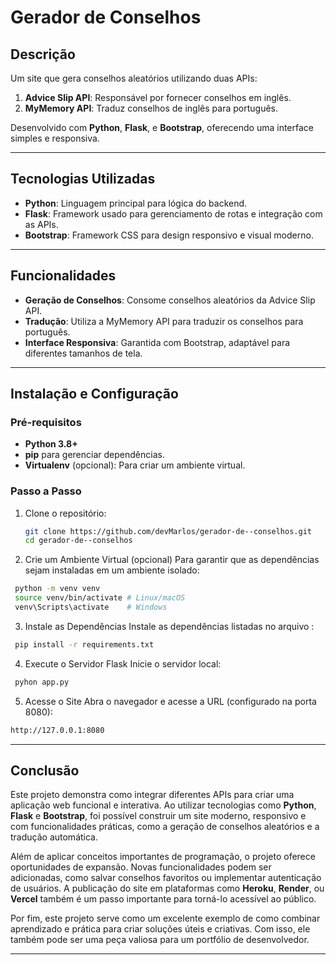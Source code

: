 # Gerador de Conselhos

## Descrição
Um site que gera conselhos aleatórios utilizando duas APIs:
1. **Advice Slip API**: Responsável por fornecer conselhos em inglês.
2. **MyMemory API**: Traduz conselhos de inglês para português.

Desenvolvido com **Python**, **Flask**, e **Bootstrap**, oferecendo uma interface simples e responsiva.

---

## Tecnologias Utilizadas
- **Python**: Linguagem principal para lógica do backend.
- **Flask**: Framework usado para gerenciamento de rotas e integração com as APIs.
- **Bootstrap**: Framework CSS para design responsivo e visual moderno.

---

## Funcionalidades
- **Geração de Conselhos**: Consome conselhos aleatórios da Advice Slip API.
- **Tradução**: Utiliza a MyMemory API para traduzir os conselhos para português.
- **Interface Responsiva**: Garantida com Bootstrap, adaptável para diferentes tamanhos de tela.

---

## Instalação e Configuração

### Pré-requisitos
- **Python 3.8+**
- **pip** para gerenciar dependências.
- **Virtualenv** (opcional): Para criar um ambiente virtual.

### Passo a Passo
1. Clone o repositório:
   ```bash
   git clone https://github.com/devMarlos/gerador-de--conselhos.git
   cd gerador-de--conselhos

   
2. Crie um Ambiente Virtual (opcional) Para garantir que as dependências sejam instaladas em um ambiente isolado:
  ```bash
   python -m venv venv
   source venv/bin/activate # Linux/macOS
   venv\Scripts\activate    # Windows
  ```

3. Instale as Dependências Instale as dependências listadas no arquivo :
  ```bash
   pip install -r requirements.txt
  ```

4. Execute o Servidor Flask Inicie o servidor local:
  ```bash
   pyhon app.py
  ```

5. Acesse o Site Abra o navegador e acesse a URL (configurado na porta 8080):
  ```bash
  http://127.0.0.1:8080
  ```

---

## Conclusão

Este projeto demonstra como integrar diferentes APIs para criar uma aplicação web funcional e interativa. Ao utilizar tecnologias como **Python**, **Flask** e **Bootstrap**, foi possível construir um site moderno, responsivo e com funcionalidades práticas, como a geração de conselhos aleatórios e a tradução automática.

Além de aplicar conceitos importantes de programação, o projeto oferece oportunidades de expansão. Novas funcionalidades podem ser adicionadas, como salvar conselhos favoritos ou implementar autenticação de usuários. A publicação do site em plataformas como **Heroku**, **Render**, ou **Vercel** também é um passo importante para torná-lo acessível ao público.

Por fim, este projeto serve como um excelente exemplo de como combinar aprendizado e prática para criar soluções úteis e criativas. Com isso, ele também pode ser uma peça valiosa para um portfólio de desenvolvedor.

---



